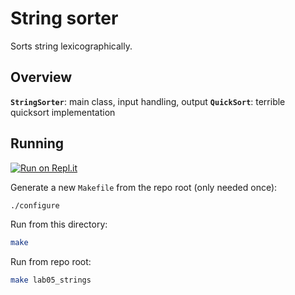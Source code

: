 # String sorter

Sorts string lexicographically.

## Overview

**`StringSorter`**: main class, input handling, output
**`QuickSort`**: terrible quicksort implementation

## Running

[![Run on Repl.it](https://repl.it/badge/github/calico32/apcsa-labs)](https://repl.it/@calico32/apcsa-labs)

Generate a new `Makefile` from the repo root (only needed once):

```bash
./configure
```

Run from this directory:
```bash
make
```

Run from repo root:

```bash
make lab05_strings
```
